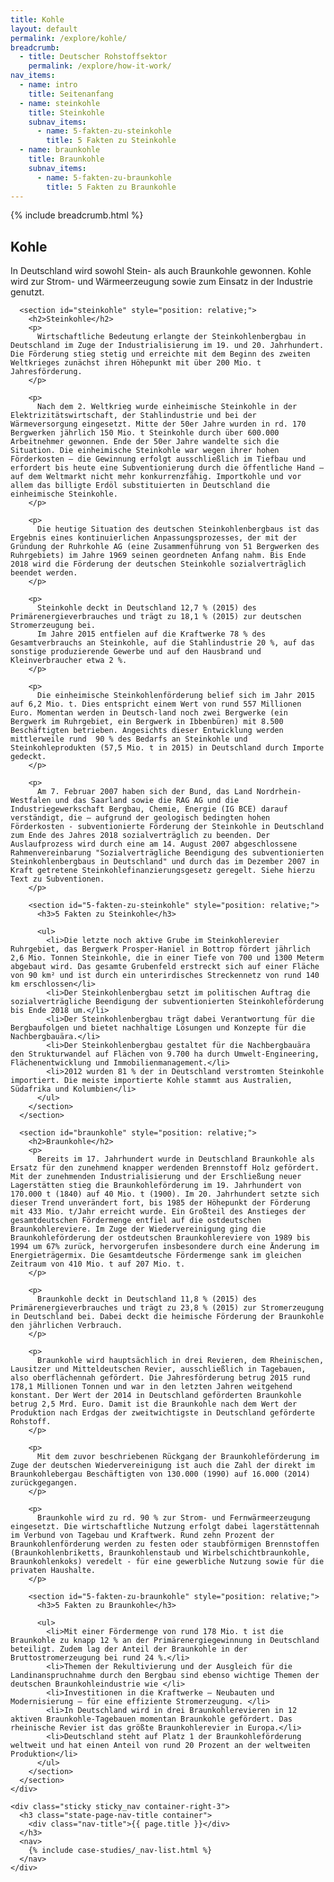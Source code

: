 ```yaml
---
title: Kohle
layout: default
permalink: /explore/kohle/
breadcrumb:
  - title: Deutscher Rohstoffsektor
    permalink: /explore/how-it-work/
nav_items:
  - name: intro
    title: Seitenanfang
  - name: steinkohle
    title: Steinkohle
    subnav_items:
      - name: 5-fakten-zu-steinkohle
        title: 5 Fakten zu Steinkohle
  - name: braunkohle
    title: Braunkohle
    subnav_items:
      - name: 5-fakten-zu-braunkohle
        title: 5 Fakten zu Braunkohle
---
```


<main class="container-page-wrapper layout-state-pages">
  <section class="container" style="position: relative;">
    <div class="container-left-12">
      {% include breadcrumb.html %}
      <h1 id="title">Kohle</h1>
    </div>
  </section>
  <section class="container" style="position: relative;">
    <div class="container-left-9">
      <section id="intro" style="position: relative;">
        <p>
          In Deutschland wird sowohl Stein- als auch Braunkohle gewonnen. Kohle wird zur Strom- und Wärmeerzeugung sowie zum Einsatz in der Industrie genutzt.
        </p>
      </section>

      <section id="steinkohle" style="position: relative;">
        <h2>Steinkohle</h2>
        <p>
          Wirtschaftliche Bedeutung erlangte der Steinkohlenbergbau in Deutschland im Zuge der Industrialisierung im 19. und 20. Jahrhundert. Die Förderung stieg stetig und erreichte mit dem Beginn des zweiten Weltkrieges zunächst ihren Höhepunkt mit über 200 Mio. t Jahresförderung.
        </p>

        <p>
          Nach dem 2. Weltkrieg wurde einheimische Steinkohle in der Elektrizitätswirtschaft, der Stahlindustrie und bei der Wärmeversorgung eingesetzt. Mitte der 50er Jahre wurden in rd. 170 Bergwerken jährlich 150 Mio. t Steinkohle durch über 600.000 Arbeitnehmer gewonnen. Ende der 50er Jahre wandelte sich die Situation. Die einheimische Steinkohle war wegen ihrer hohen Förderkosten – die Gewinnung erfolgt ausschließlich im Tiefbau und erfordert bis heute eine Subventionierung durch die öffentliche Hand – auf dem Weltmarkt nicht mehr konkurrenzfähig. Importkohle und vor allem das billigte Erdöl substituierten in Deutschland die einheimische Steinkohle.
        </p>

        <p>
          Die heutige Situation des deutschen Steinkohlenbergbaus ist das Ergebnis eines kontinuierlichen Anpassungsprozesses, der mit der Gründung der Ruhrkohle AG (eine Zusammenführung von 51 Bergwerken des Ruhrgebiets) im Jahre 1969 seinen geordneten Anfang nahm. Bis Ende 2018 wird die Förderung der deutschen Steinkohle sozialverträglich beendet werden.
        </p>

        <p>
          Steinkohle deckt in Deutschland 12,7 % (2015) des Primärenergieverbrauches und trägt zu 18,1 % (2015) zur deutschen Stromerzeugung bei.
          Im Jahre 2015 entfielen auf die Kraftwerke 78 % des Gesamtverbrauchs an Steinkohle, auf die Stahlindustrie 20 %, auf das sonstige produzierende Gewerbe und auf den Hausbrand und Kleinverbraucher etwa 2 %.
        </p>

        <p>
          Die einheimische Steinkohlenförderung belief sich im Jahr 2015 auf 6,2 Mio. t. Dies entspricht einem Wert von rund 557 Millionen Euro. Momentan werden in Deutsch-land noch zwei Bergwerke (ein Bergwerk im Ruhrgebiet, ein Bergwerk in Ibbenbüren) mit 8.500 Beschäftigten betrieben. Angesichts dieser Entwicklung werden mittlerweile rund  90 % des Bedarfs an Steinkohle und Steinkohleprodukten (57,5 Mio. t in 2015) in Deutschland durch Importe gedeckt.
        </p>

        <p>
          Am 7. Februar 2007 haben sich der Bund, das Land Nordrhein-Westfalen und das Saarland sowie die RAG AG und die Industriegewerkschaft Bergbau, Chemie, Energie (IG BCE) darauf verständigt, die – aufgrund der geologisch bedingten hohen Förderkosten - subventionierte Förderung der Steinkohle in Deutschland zum Ende des Jahres 2018 sozialverträglich zu beenden. Der Auslaufprozess wird durch eine am 14. August 2007 abgeschlossene Rahmenvereinbarung "Sozialverträgliche Beendigung des subventionierten Steinkohlenbergbaus in Deutschland" und durch das im Dezember 2007 in Kraft getretene Steinkohlefinanzierungsgesetz geregelt. Siehe hierzu Text zu Subventionen.
        </p>

        <section id="5-fakten-zu-steinkohle" style="position: relative;">
          <h3>5 Fakten zu Steinkohle</h3>

          <ul>
            <li>Die letzte noch aktive Grube im Steinkohlerevier Ruhrgebiet, das Bergwerk Prosper-Haniel in Bottrop fördert jährlich 2,6 Mio. Tonnen Steinkohle, die in einer Tiefe von 700 und 1300 Meterm abgebaut wird. Das gesamte Grubenfeld erstreckt sich auf einer Fläche von 90 km² und ist durch ein unterirdisches Streckennetz von rund 140 km erschlossen</li>
            <li>Der Steinkohlenbergbau setzt im politischen Auftrag die sozialverträgliche Beendigung der subventionierten Steinkohleförderung bis Ende 2018 um.</li>
            <li>Der Steinkohlenbergbau trägt dabei Verantwortung für die Bergbaufolgen und bietet nachhaltige Lösungen und Konzepte für die Nachbergbauära.</li>
            <li>Der Steinkohlenbergbau gestaltet für die Nachbergbauära  den Strukturwandel auf Flächen von 9.700 ha durch Umwelt-Engineering, Flächenentwicklung und Immobilienmanagement.</li>
            <li>2012 wurden 81 % der in Deutschland verstromten Steinkohle importiert. Die meiste importierte Kohle stammt aus Australien, Südafrika und Kolumbien</li>
          </ul>
        </section>
      </section>

      <section id="braunkohle" style="position: relative;">
        <h2>Braunkohle</h2>
        <p>
          Bereits im 17. Jahrhundert wurde in Deutschland Braunkohle als Ersatz für den zunehmend knapper werdenden Brennstoff Holz gefördert. Mit der zunehmenden Industrialisierung und der Erschließung neuer Lagerstätten stieg die Braunkohleförderung im 19. Jahrhundert von 170.000 t (1840) auf 40 Mio. t (1900). Im 20. Jahrhundert setzte sich dieser Trend unverändert fort, bis 1985 der Höhepunkt der Förderung mit 433 Mio. t/Jahr erreicht wurde. Ein Großteil des Anstieges der gesamtdeutschen Fördermenge entfiel auf die ostdeutschen Braunkohlereviere. Im Zuge der Wiedervereinigung ging die Braunkohleförderung der ostdeutschen Braunkohlereviere von 1989 bis 1994 um 67% zurück, hervorgerufen insbesondere durch eine Änderung im Energieträgermix. Die Gesamtdeutsche Fördermenge sank im gleichen Zeitraum von 410 Mio. t auf 207 Mio. t.
        </p>

        <p>
          Braunkohle deckt in Deutschland 11,8 % (2015) des Primärenergieverbrauches und trägt zu 23,8 % (2015) zur Stromerzeugung in Deutschland bei. Dabei deckt die heimische Förderung der Braunkohle den jährlichen Verbrauch.
        </p>

        <p>
          Braunkohle wird hauptsächlich in drei Revieren, dem Rheinischen, Lausitzer und Mitteldeutschen Revier, ausschließlich in Tagebauen, also oberflächennah gefördert. Die Jahresförderung betrug 2015 rund 178,1 Millionen Tonnen und war in den letzten Jahren weitgehend konstant. Der Wert der 2014 in Deutschland geförderten Braunkohle betrug 2,5 Mrd. Euro. Damit ist die Braunkohle nach dem Wert der Produktion nach Erdgas der zweitwichtigste in Deutschland geförderte Rohstoff.
        </p>

        <p>
          Mit dem zuvor beschriebenen Rückgang der Braunkohleförderung im Zuge der deutschen Wiedervereinigung ist auch die Zahl der direkt im Braunkohlebergau Beschäftigten von 130.000 (1990) auf 16.000 (2014) zurückgegangen.
        </p>

        <p>
          Braunkohle wird zu rd. 90 % zur Strom- und Fernwärmeerzeugung eingesetzt. Die wirtschaftliche Nutzung erfolgt dabei lagerstättennah im Verbund von Tagebau und Kraftwerk. Rund zehn Prozent der Braunkohlenförderung werden zu festen oder staubförmigen Brennstoffen (Braunkohlenbriketts, Braunkohlenstaub und Wirbelschichtbraunkohle, Braunkohlenkoks) veredelt - für eine gewerbliche Nutzung sowie für die privaten Haushalte.
        </p>

        <section id="5-fakten-zu-braunkohle" style="position: relative;">
          <h3>5 Fakten zu Braunkohle</h3>

          <ul>
            <li>Mit einer Fördermenge von rund 178 Mio. t ist die Braunkohle zu knapp 12 % an der Primärenergiegewinnung in Deutschland beteiligt. Zudem lag der Anteil der Braunkohle in der Bruttostromerzeugung bei rund 24 %.</li>
            <li>Themen der Rekultivierung und der Ausgleich für die Landinanspruchnahme durch den Bergbau sind ebenso wichtige Themen der deutschen Braunkohleindustrie wie </li>
            <li>Investitionen in die Kraftwerke – Neubauten und Modernisierung – für eine effiziente Stromerzeugung. </li>
            <li>In Deutschland wird in drei Braunkohlerevieren in 12 aktiven Braunkohle-Tagebauen momentan Braunkohle gefördert. Das rheinische Revier ist das größte Braunkohlerevier in Europa.</li>
            <li>Deutschland steht auf Platz 1 der Braunkohleförderung weltweit und hat einen Anteil von rund 20 Prozent an der weltweiten Produktion</li>
          </ul>
        </section>
      </section>
    </div>

    <div class="sticky sticky_nav container-right-3">
      <h3 class="state-page-nav-title container">
        <div class="nav-title">{{ page.title }}</div>
      </h3>
      <nav>
        {% include case-studies/_nav-list.html %}
      </nav>
    </div>
  </section>
</main>

<script type="text/javascript" src="{{ site.baseurl_root }}/js/lib/static.min.js" charset="utf-8"></script>
